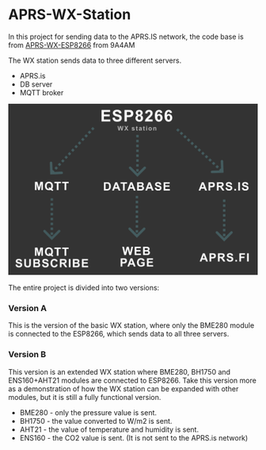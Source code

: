 # APRS-WX-Station

In this project for sending data to the APRS.IS network, the code base is from [APRS-WX-ESP8266](https://github.com/9A4AM/APRS-WX-ESP8266) from 9A4AM  

The WX station sends data to three different servers.
- APRS.is
- DB server
- MQTT broker

![diagram](https://github.com/ondrahladik/APRS-WX-Station/blob/main/Diagram.png)  

The entire project is divided into two versions:

### Version A
This is the version of the basic WX station, where only the BME280 module is connected to the ESP8266, which sends data to all three servers.

### Version B
This version is an extended WX station where BME280, BH1750 and ENS160+AHT21 modules are connected to ESP8266. Take this version more as a demonstration of how the WX station can be expanded with other modules, but it is still a fully functional version.

- BME280 - only the pressure value is sent.
- BH1750 - the value converted to W/m2 is sent.
- AHT21 - the value of temperature and humidity is sent.
- ENS160 - the CO2 value is sent. (It is not sent to the APRS.is network)